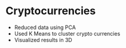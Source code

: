 # Cryptocurrencies
* Reduced data using PCA
* Used K Means to cluster crypto currencies
* Visualized results in 3D
